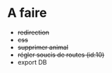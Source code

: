# A faire

- ~~redirection~~
- ~~css~~
- ~~supprimer animal~~
- ~~régler soucis de routes (id:10)~~
- export DB